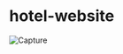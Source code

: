 # hotel-website
![Capture](https://user-images.githubusercontent.com/86176689/124477801-ba9a9500-dda4-11eb-9259-148ff0027c8a.PNG)

